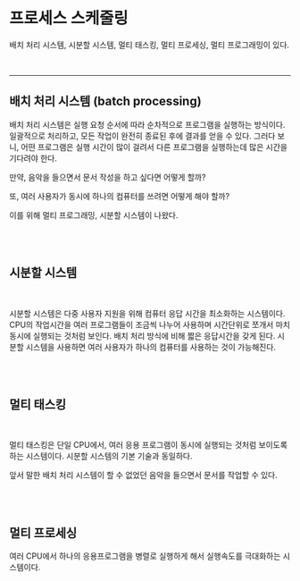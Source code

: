 # 프로세스 스케줄링

배치 처리 시스템, 시분할 시스템, 멀티 태스킹, 멀티 프로세싱, 멀티 프로그래밍이 있다.

<br>

---

## 배치 처리 시스템 (batch processing)



배치 처리 시스템은 실행 요청 순서에 따라 순차적으로 프로그램을 실행하는 방식이다. 
일괄적으로 처리하고, 모든 작업이 완전히 종료된 후에 결과를 얻을 수 있다.
그러다 보니, 어떤 프로그램은 실행 시간이 많이 걸려서 다른 프로그램을 실행하는데 많은 시간을 기다려야 한다.

만약, 음악을 들으면서 문서 작성을 하고 싶다면 어떻게 할까?

또, 여러 사용자가 동시에 하나의 컴퓨터를 쓰려면 어떻게 해야 할까?

이를 위해 멀티 프로그래밍, 시분할 시스템이 나왔다.

<br>
<br>

## 시분할 시스템

​

시분할 시스템은 다중 사용자 지원을 위해 컴퓨터 응답 시간을 최소화하는 시스템이다.   
CPU의 작업시간을 여러 프로그램들이 조금씩 나누어 사용하며 시간단위로 쪼개서 마치 동시에 실행되는 것처럼 보인다. 
배치 처리 방식에 비해 짧은 응답시간을 갖게 된다.
시분할 시스템을 사용하면 여러 사용자가 하나의 컴퓨터를 사용하는 것이 가능해진다.

<br>
<Br>

## 멀티 태스킹

​

멀티 태스킹은 단일 CPU에서, 여러 응용 프로그램이 동시에 실행되는 것처럼 보이도록 하는 시스템이다.
시분할 시스템의 기본 기술과 동일하다.

앞서 말한 배치 처리 시스템이 할 수 없었던 음악을 들으면서 문서를 작업할 수 있다.

<br>
<br>

## 멀티 프로세싱

여러 CPU에서 하나의 응용프로그램을 병렬로 실행하게 해서 실행속도를 극대화하는 시스템이다.